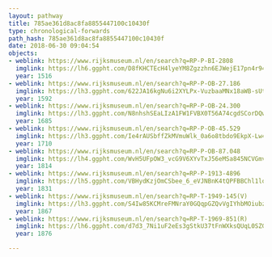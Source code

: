 ```yaml
---
layout: pathway
title: 785ae361d8ac8fa8855447100c10430f
type: chronological-forwards
path_hash: 785ae361d8ac8fa8855447100c10430f
date: 2018-06-30 09:04:54
objects:
- weblink: https://www.rijksmuseum.nl/en/search?q=RP-P-BI-2808
  imglink: https://lh6.ggpht.com/D8fKHCTEcH4lyeYM8Zgzzhn6EJWejE17pn4r94SL0XXPNvYEgTLAoX5eILzFFFwLx5gHWnTqAJO23KD8fGWOiFIgS1XJ=s200
  year: 1516
- weblink: https://www.rijksmuseum.nl/en/search?q=RP-P-OB-27.186
  imglink: https://lh3.ggpht.com/622JA16kgNu6i2XYLPx-VuzbaaMNx18aWB-sUtg-FPzXLM6LLut5Uk4VB74dqaeBSTNApV5QnMyGq1XwOqRtxkABL90=s200
  year: 1592
- weblink: https://www.rijksmuseum.nl/en/search?q=RP-P-OB-24.300
  imglink: https://lh3.ggpht.com/N8nhshSEaLIzA1FW1FVBX0T56A74cgdSCorDQwE2OTaE4GI2459mjSjqQk9uXdd1mxOAI8TD6O4X5Oc7SJVrpFMZ7A=s200
  year: 1685
- weblink: https://www.rijksmuseum.nl/en/search?q=RP-P-OB-45.529
  imglink: https://lh3.ggpht.com/Ie4rAUSbffZkMVmuWlk_0a6o8tbdo9EkpX-Lw4PCCHKNuFvRv4yCQMUbuWH8wMvYT1dTJwjN9V0nFXbbnxzmrJa7pwo=s200
  year: 1710
- weblink: https://www.rijksmuseum.nl/en/search?q=RP-P-OB-87.048
  imglink: https://lh4.ggpht.com/WvH5UFpOW3_vcG9V6XYvTxJ56eMSa845NCVGmvz7ZaabyYM8lg89eMqQJB9q9sYBIXnj_LFIfjv10fFxI8vbKLh0GA=s200
  year: 1814
- weblink: https://www.rijksmuseum.nl/en/search?q=RP-P-1913-4896
  imglink: https://lh5.ggpht.com/VBHydKzjOmCSbee_6_eVJNBnK4tQPFBBChl1lqAOi2RjEkCEHUi5FX8_jBsWmxHA3yMl9kb_hFhB8ZFd_h0zmLc-1Q=s200
  year: 1831
- weblink: https://www.rijksmuseum.nl/en/search?q=RP-T-1949-145(V)
  imglink: https://lh3.ggpht.com/S4Iw85KCMreFMNraY0GQqpGZQvVgIYhbMOiubz5BIqDv4b0tbCRe8fTiMAMSpxyHbAVMHFAE0aKv9LMk9Xe_i1Uu_Z59=s200
  year: 1867
- weblink: https://www.rijksmuseum.nl/en/search?q=RP-T-1969-851(R)
  imglink: https://lh6.ggpht.com/d7d3_7Ni1uF2eEs3gStkU37tFnWXksQUqL0SZGWL7pxZ6DAKQrCo3sWRrt7eqSvpjZysrl03kNK8_byH5t3gzjIEZA=s200
  year: 1876

---
```

